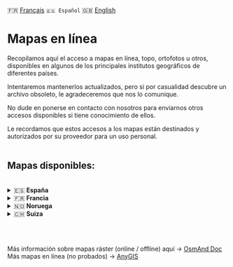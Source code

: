  🇫🇷 [Français](README.md) `🇪🇸 Español` 🇬🇧 [English](README_EN.md)

# Mapas en línea

Recopilamos aquí el acceso a mapas en línea, topo, ortofotos u otros, disponibles en algunos de los principales institutos geográficos de diferentes países.

Intentaremos mantenerlos actualizados, pero si por casualidad descubre un archivo obsoleto, le agradeceremos que nos lo comunique.

No dude en ponerse en contacto con nosotros para enviarnos otros accesos disponibles si tiene conocimiento de ellos.

Le recordamos que estos accesos a los mapas están destinados y autorizados por su proveedor para un uso personal.<br><br>


## Mapas disponibles:
<br>

<!-- - 🇪🇸 [España](https://github.com/OsmAnd-Rendering/Online-Maps/blob/main/ES) -->

<details><summary>🇪🇸 <strong>España</strong></summary>

* [IGN mapa base](https://github.com/OsmAnd-Rendering/Online-Maps/blob/main/ES/ES%20IGN%20BASE.sqlitedb?raw=true)
* [IGN mapa topo](https://github.com/OsmAnd-Rendering/Online-Maps/blob/main/ES/ES%20IGN%20TOPO.sqlitedb?raw=true)
* [IGN Ortofotos](https://github.com/OsmAnd-Rendering/Online-Maps/blob/main/ES/ES%20IGN%20PNOA.sqlitedb?raw=true)

<details><summary> Catalunya </summary>

* [ICGC Mapa Topo](https://github.com/OsmAnd-Rendering/Online-Maps/blob/main/ES/CAT/CAT%20TOPO.sqlitedb?raw=true)
* [ICGC Mapa Topo Gris](https://github.com/OsmAnd-Rendering/Online-Maps/blob/main/ES/CAT/CAT%20TOPO%20GRIS.sqlitedb?raw=true)
* [ICGC Ortofotos](https://github.com/OsmAnd-Rendering/Online-Maps/blob/main/ES/CAT/CAT%20ORTO.sqlitedb?raw=true)
* [ICGC Ortofotos Gris](https://github.com/OsmAnd-Rendering/Online-Maps/blob/main/ES/CAT/CAT%20ORTO%20GRIS.sqlitedb?raw=true)
</details>

<details><summary> Comunitat Valenciana </summary>

* [ICV Mapa Topo](https://github.com/OsmAnd-Rendering/Online-Maps/blob/main/ES/CV/ICV%20TOPO.sqlitedb?raw=true)
* [ICV Ortofotos 2021](https://github.com/OsmAnd-Rendering/Online-Maps/blob/main/ES/CV/ICV%20ORTO%202021.sqlitedb?raw=true)
</details>
</details>

<!-- <details>
<summary>🇪🇸 <strong>España</strong></summary>

* [IGN mapa base](https://github.com/OsmAnd-Rendering/Online-Maps/blob/main/ES/ES%20IGN%20BASE.sqlitedb?raw=true)
* [IGN mapa topo](https://github.com/OsmAnd-Rendering/Online-Maps/blob/main/ES/ES%20IGN%20TOPO.sqlitedb?raw=true)
* [IGN Ortofotos](https://github.com/OsmAnd-Rendering/Online-Maps/blob/main/ES/ES%20IGN%20PNOA.sqlitedb?raw=true)

<strong>comunidades autónomas</strong>

* [Catalunya](https://github.com/OsmAnd-Rendering/Online-Maps/blob/main/ES/CAT)
* [Comunitat Valenciana](https://github.com/OsmAnd-Rendering/Online-Maps/tree/main/ES/CV)
</details> -->

<details>
<summary>🇫🇷 <strong>Francia</strong></summary>

* [Carte de base IGN](https://github.com/OsmAnd-Rendering/Online-Maps/blob/main/FR/IGN%20Map.sqlitedb?raw=true)
* [Carte topographique IGN](https://github.com/OsmAnd-Rendering/Online-Maps/blob/main/FR/IGN%20SCAN25.sqlitedb?raw=true)
* [Orthophotos IGN](https://github.com/OsmAnd-Rendering/Online-Maps/blob/main/FR/IGN%20Orthophotos.sqlitedb?raw=true)
* [Pentes IGN](https://github.com/OsmAnd-Rendering/Online-Maps/blob/main/FR/IGN.Slopes.sqlitedb?raw=true)
</details>

<details>
<summary>🇳🇴 <strong>Noruega</strong></summary>

* [Finn Kart Norge](https://github.com/OsmAnd-Rendering/Online-Maps/blob/main/NO/Finn%20Kart%20Norge.sqlitedb?raw=true)
* [UtNo Topokart](https://github.com/OsmAnd-Rendering/Online-Maps/blob/main/NO/UtNo%20Topokart.sqlitedb?raw=true)
</details>

<details>
<summary>🇨🇭 <strong>Suiza</strong></summary>

* [Swiss Slopes](https://github.com/OsmAnd-Rendering/Online-Maps/blob/main/CH/Swiss%20Slopes.sqlitedb?raw=true)
* [Swiss Topo](https://github.com/OsmAnd-Rendering/Online-Maps/blob/main/CH/Swiss%20Topo.sqlitedb?raw=true)
</details>

<!-- - 🇫🇷 [Francia](https://github.com/OsmAnd-Rendering/Online-Maps/blob/main/FR)
- 🇳🇴 [Noruega](https://github.com/OsmAnd-Rendering/Online-Maps/blob/main/NO)
- 🇨🇭 [Suiza](https://github.com/OsmAnd-Rendering/Online-Maps/blob/main/CH) -->

<br><br>


Más información sobre mapas ráster (online / offline) aquí → [OsmAnd Doc](https://osmand.net/docs/user/map/raster-maps)<br>
Más mapas en línea (no probados) → [AnyGIS](https://anygis.ru/Web/Html/Osmand_en)
